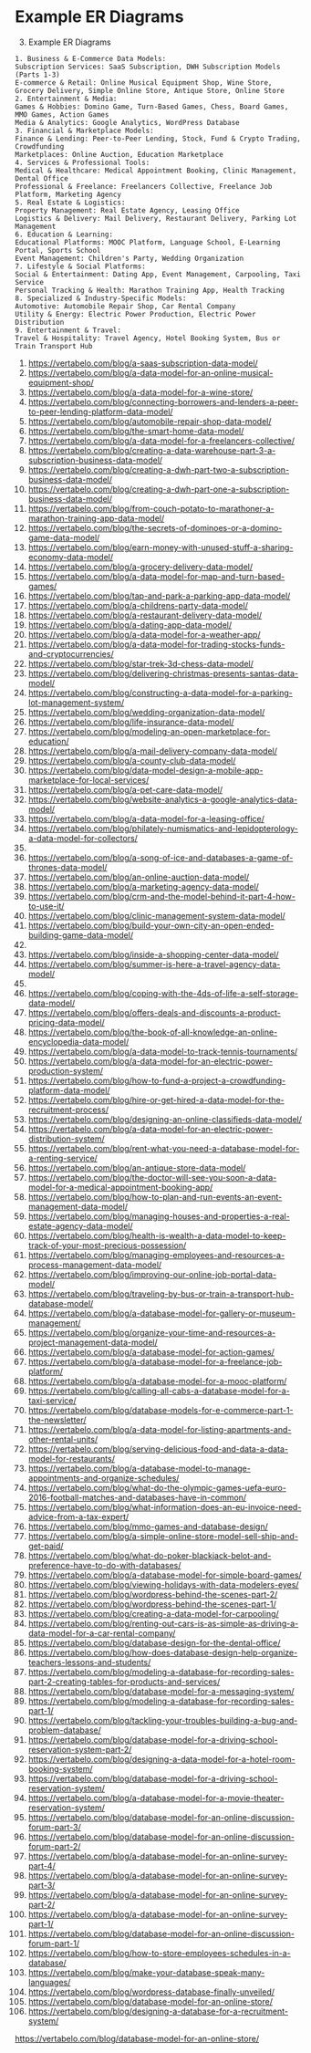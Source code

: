 # Example ER Diagrams

  3. Example ER Diagrams

	1. Business & E-Commerce Data Models:
	Subscription Services: SaaS Subscription, DWH Subscription Models (Parts 1-3)
	E-commerce & Retail: Online Musical Equipment Shop, Wine Store, Grocery Delivery, Simple Online Store, Antique Store, Online Store
	2. Entertainment & Media:
	Games & Hobbies: Domino Game, Turn-Based Games, Chess, Board Games, MMO Games, Action Games
	Media & Analytics: Google Analytics, WordPress Database
	3. Financial & Marketplace Models:
	Finance & Lending: Peer-to-Peer Lending, Stock, Fund & Crypto Trading, Crowdfunding
	Marketplaces: Online Auction, Education Marketplace
	4. Services & Professional Tools:
	Medical & Healthcare: Medical Appointment Booking, Clinic Management, Dental Office
	Professional & Freelance: Freelancers Collective, Freelance Job Platform, Marketing Agency
	5. Real Estate & Logistics:
	Property Management: Real Estate Agency, Leasing Office
	Logistics & Delivery: Mail Delivery, Restaurant Delivery, Parking Lot Management
	6. Education & Learning:
	Educational Platforms: MOOC Platform, Language School, E-Learning Portal, Sports School
	Event Management: Children's Party, Wedding Organization
	7. Lifestyle & Social Platforms:
	Social & Entertainment: Dating App, Event Management, Carpooling, Taxi Service
	Personal Tracking & Health: Marathon Training App, Health Tracking
	8. Specialized & Industry-Specific Models:
	Automotive: Automobile Repair Shop, Car Rental Company
	Utility & Energy: Electric Power Production, Electric Power Distribution
	9. Entertainment & Travel:
	Travel & Hospitality: Travel Agency, Hotel Booking System, Bus or Train Transport Hub
	

1. https://vertabelo.com/blog/a-saas-subscription-data-model/
2. https://vertabelo.com/blog/a-data-model-for-an-online-musical-equipment-shop/
3. https://vertabelo.com/blog/a-data-model-for-a-wine-store/
4. https://vertabelo.com/blog/connecting-borrowers-and-lenders-a-peer-to-peer-lending-platform-data-model/
5. https://vertabelo.com/blog/automobile-repair-shop-data-model/
6. https://vertabelo.com/blog/the-smart-home-data-model/
7. https://vertabelo.com/blog/a-data-model-for-a-freelancers-collective/
8. https://vertabelo.com/blog/creating-a-data-warehouse-part-3-a-subscription-business-data-model/
9. https://vertabelo.com/blog/creating-a-dwh-part-two-a-subscription-business-data-model/
10. https://vertabelo.com/blog/creating-a-dwh-part-one-a-subscription-business-data-model/
11. https://vertabelo.com/blog/from-couch-potato-to-marathoner-a-marathon-training-app-data-model/
12. https://vertabelo.com/blog/the-secrets-of-dominoes-or-a-domino-game-data-model/
13. https://vertabelo.com/blog/earn-money-with-unused-stuff-a-sharing-economy-data-model/
14. https://vertabelo.com/blog/a-grocery-delivery-data-model/
15. https://vertabelo.com/blog/a-data-model-for-map-and-turn-based-games/
16. https://vertabelo.com/blog/tap-and-park-a-parking-app-data-model/
17. https://vertabelo.com/blog/a-childrens-party-data-model/
18. https://vertabelo.com/blog/a-restaurant-delivery-data-model/
19. https://vertabelo.com/blog/a-dating-app-data-model/
20. https://vertabelo.com/blog/a-data-model-for-a-weather-app/
21. https://vertabelo.com/blog/a-data-model-for-trading-stocks-funds-and-cryptocurrencies/
22. https://vertabelo.com/blog/star-trek-3d-chess-data-model/
23. https://vertabelo.com/blog/delivering-christmas-presents-santas-data-model/
24. https://vertabelo.com/blog/constructing-a-data-model-for-a-parking-lot-management-system/
25. https://vertabelo.com/blog/wedding-organization-data-model/
26. https://vertabelo.com/blog/life-insurance-data-model/
27. https://vertabelo.com/blog/modeling-an-open-marketplace-for-education/
28. https://vertabelo.com/blog/a-mail-delivery-company-data-model/
29. https://vertabelo.com/blog/a-county-club-data-model/
30. https://vertabelo.com/blog/data-model-design-a-mobile-app-marketplace-for-local-services/
31. https://vertabelo.com/blog/a-pet-care-data-model/
32. https://vertabelo.com/blog/website-analytics-a-google-analytics-data-model/
33. https://vertabelo.com/blog/a-data-model-for-a-leasing-office/
34. https://vertabelo.com/blog/philately-numismatics-and-lepidopterology-a-data-model-for-collectors/
35. 
36. https://vertabelo.com/blog/a-song-of-ice-and-databases-a-game-of-thrones-data-model/
37. https://vertabelo.com/blog/an-online-auction-data-model/
38. https://vertabelo.com/blog/a-marketing-agency-data-model/
39. https://vertabelo.com/blog/crm-and-the-model-behind-it-part-4-how-to-use-it/
40. https://vertabelo.com/blog/clinic-management-system-data-model/
41. https://vertabelo.com/blog/build-your-own-city-an-open-ended-building-game-data-model/
42. 
43. https://vertabelo.com/blog/inside-a-shopping-center-data-model/
44. https://vertabelo.com/blog/summer-is-here-a-travel-agency-data-model/
45. 
46. https://vertabelo.com/blog/coping-with-the-4ds-of-life-a-self-storage-data-model/
47. https://vertabelo.com/blog/offers-deals-and-discounts-a-product-pricing-data-model/
48. https://vertabelo.com/blog/the-book-of-all-knowledge-an-online-encyclopedia-data-model/
49. https://vertabelo.com/blog/a-data-model-to-track-tennis-tournaments/
50. https://vertabelo.com/blog/a-data-model-for-an-electric-power-production-system/
51. https://vertabelo.com/blog/how-to-fund-a-project-a-crowdfunding-platform-data-model/
52. https://vertabelo.com/blog/hire-or-get-hired-a-data-model-for-the-recruitment-process/
53. https://vertabelo.com/blog/designing-an-online-classifieds-data-model/
54. https://vertabelo.com/blog/a-data-model-for-an-electric-power-distribution-system/
55. https://vertabelo.com/blog/rent-what-you-need-a-database-model-for-a-renting-service/
56. https://vertabelo.com/blog/an-antique-store-data-model/
57. https://vertabelo.com/blog/the-doctor-will-see-you-soon-a-data-model-for-a-medical-appointment-booking-app/
58. https://vertabelo.com/blog/how-to-plan-and-run-events-an-event-management-data-model/
59. https://vertabelo.com/blog/managing-houses-and-properties-a-real-estate-agency-data-model/
60. https://vertabelo.com/blog/health-is-wealth-a-data-model-to-keep-track-of-your-most-precious-possession/
61. https://vertabelo.com/blog/managing-employees-and-resources-a-process-management-data-model/
62. https://vertabelo.com/blog/improving-our-online-job-portal-data-model/
63. https://vertabelo.com/blog/traveling-by-bus-or-train-a-transport-hub-database-model/
64. https://vertabelo.com/blog/a-database-model-for-gallery-or-museum-management/
65. https://vertabelo.com/blog/organize-your-time-and-resources-a-project-management-data-model/
66. https://vertabelo.com/blog/a-database-model-for-action-games/
67. https://vertabelo.com/blog/a-database-model-for-a-freelance-job-platform/
68. https://vertabelo.com/blog/a-database-model-for-a-mooc-platform/
69. https://vertabelo.com/blog/calling-all-cabs-a-database-model-for-a-taxi-service/
70. https://vertabelo.com/blog/database-models-for-e-commerce-part-1-the-newsletter/
71. https://vertabelo.com/blog/a-data-model-for-listing-apartments-and-other-rental-units/
72. https://vertabelo.com/blog/serving-delicious-food-and-data-a-data-model-for-restaurants/
73. https://vertabelo.com/blog/a-database-model-to-manage-appointments-and-organize-schedules/
74. https://vertabelo.com/blog/what-do-the-olympic-games-uefa-euro-2016-football-matches-and-databases-have-in-common/
75. https://vertabelo.com/blog/what-information-does-an-eu-invoice-need-advice-from-a-tax-expert/
76. https://vertabelo.com/blog/mmo-games-and-database-design/
77. https://vertabelo.com/blog/a-simple-online-store-model-sell-ship-and-get-paid/
78. https://vertabelo.com/blog/what-do-poker-blackjack-belot-and-preference-have-to-do-with-databases/
79. https://vertabelo.com/blog/a-database-model-for-simple-board-games/
80. https://vertabelo.com/blog/viewing-holidays-with-data-modelers-eyes/
81. https://vertabelo.com/blog/wordpress-behind-the-scenes-part-2/
82. https://vertabelo.com/blog/wordpress-behind-the-scenes-part-1/
83. https://vertabelo.com/blog/creating-a-data-model-for-carpooling/
84. https://vertabelo.com/blog/renting-out-cars-is-as-simple-as-driving-a-data-model-for-a-car-rental-company/
85. https://vertabelo.com/blog/database-design-for-the-dental-office/
86. https://vertabelo.com/blog/how-does-database-design-help-organize-teachers-lessons-and-students/
87. https://vertabelo.com/blog/modeling-a-database-for-recording-sales-part-2-creating-tables-for-products-and-services/
88. https://vertabelo.com/blog/database-model-for-a-messaging-system/
89. https://vertabelo.com/blog/modeling-a-database-for-recording-sales-part-1/
90. https://vertabelo.com/blog/tackling-your-troubles-building-a-bug-and-problem-database/
91. https://vertabelo.com/blog/database-model-for-a-driving-school-reservation-system-part-2/
92. https://vertabelo.com/blog/designing-a-data-model-for-a-hotel-room-booking-system/
93. https://vertabelo.com/blog/database-model-for-a-driving-school-reservation-system/
94. https://vertabelo.com/blog/a-database-model-for-a-movie-theater-reservation-system/
95. https://vertabelo.com/blog/database-model-for-an-online-discussion-forum-part-3/
96. https://vertabelo.com/blog/database-model-for-an-online-discussion-forum-part-2/
97. https://vertabelo.com/blog/a-database-model-for-an-online-survey-part-4/
98. https://vertabelo.com/blog/a-database-model-for-an-online-survey-part-3/
99. https://vertabelo.com/blog/a-database-model-for-an-online-survey-part-2/
100. https://vertabelo.com/blog/a-database-model-for-an-online-survey-part-1/
101. https://vertabelo.com/blog/database-model-for-an-online-discussion-forum-part-1/
102. https://vertabelo.com/blog/how-to-store-employees-schedules-in-a-database/
103. https://vertabelo.com/blog/make-your-database-speak-many-languages/
104. https://vertabelo.com/blog/wordpress-database-finally-unveiled/
105. https://vertabelo.com/blog/database-model-for-an-online-store/
106. https://vertabelo.com/blog/designing-a-database-for-a-recruitment-system/

https://vertabelo.com/blog/database-model-for-an-online-store/


